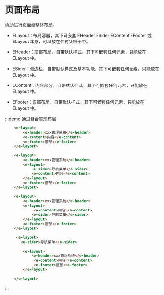 # 页面布局
协助进行页面级整体布局。

* ELayout：布局容器，其下可嵌套 EHeader ESider EContent EFooter 或 ELayout 本身，可以放在任何父容器中。

* EHeader：顶部布局，自带默认样式，其下可嵌套任何元素，只能放在 ELayout 中。

* ESider：侧边栏，自带默认样式及基本功能，其下可嵌套任何元素，只能放在 ELayout 中。

* EContent：内容部分，自带默认样式，其下可嵌套任何元素，只能放在 ELayout 中。

* EFooter：底部布局，自带默认样式，其下可嵌套任何元素，只能放在 ELayout 中。

:::demo 通过组合实现布局
```html
    <e-layout>
        <e-header>xxx管理系统</e-header>
        <e-content>内容</e-content>
        <e-footer>底部</e-footer>
    </e-layout>

    <e-layout>
        <e-header>xxx管理系统</e-header>
        <e-layout>
            <e-sider>导航菜单</e-sider>
            <e-content>内容</e-content>
        </e-layout>
        <e-footer>底部</e-footer>
    </e-layout>

    <e-layout>
        <e-header>xxx管理系统</e-header>
        <e-layout>
             <e-content>内容</e-content>
            <e-sider>导航菜单</e-sider> 
        </e-layout>
        <e-footer>底部</e-footer>
    </e-layout>

     <e-layout>
       <e-sider>导航菜单</e-sider> 
        
        <e-layout>
            <e-header>xxx管理系统</e-header>
             <e-content>内容</e-content>
             <e-footer>底部</e-footer>
        </e-layout>
       
    </e-layout>
```
:::